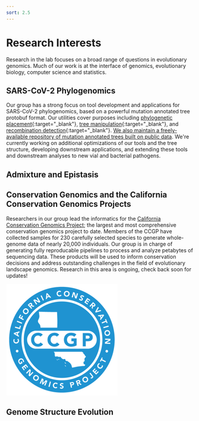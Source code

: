 ```yaml
---
sort: 2.5
---
```

# Research Interests
  
Research in the lab focuses on a broad range of questions in evolutionary genomics. Much of our work is at the interface of genomics, evolutionary biology, computer science and statistics. 
 
## SARS-CoV-2 Phylogenomics
  
  Our group has a strong focus on tool development and applications for SARS-CoV-2 phylogenomics, based on a powerful mutation annotated tree protobuf format. Our utilities cover purposes including [phylogenetic placement](https://www.nature.com/articles/s41588-021-00862-7){:target="_blank"}, [tree manipulation](https://academic.oup.com/mbe/advance-article/doi/10.1093/molbev/msab264/6361626){:target="_blank"}, and [recombination detection](https://www.biorxiv.org/content/10.1101/2021.08.04.455157v1){:target="_blank"}. [We also maintain a freely-available repository of mutation annotated trees built on public data](http://hgdownload.soe.ucsc.edu/goldenPath/wuhCor1/UShER_SARS-CoV-2/). We're currently working on additional optimizations of our tools and the tree structure, developing downstream applications, and extending these tools and downstream analyses to new vial and bacterial pathogens. 
  
## Admixture and Epistasis 

## Conservation Genomics and the California Conservation Genomics Projects

Researchers in our group lead the informatics for the [California Conservation Genomics Project](https://www.ccgproject.org/); the largest and most comprehensive conservation genomics project to date. Members of the CCGP have collected samples for 230 carefully selected species to generate whole-genome data of nearly 20,000 individuals. Our group is in charge of generating fully reproducable pipelines to process and analyze petabytes of sequencing data. These products will be used to inform conservation decisions and address outstanding challenges in the field of evolutionary landscape genomics. Research in this area is ongoing, check back soon for updates!

[![image](../assets/images/CCGP+Logo_blue.png)](https://www.ccgproject.org/)

## Genome Structure Evolution
